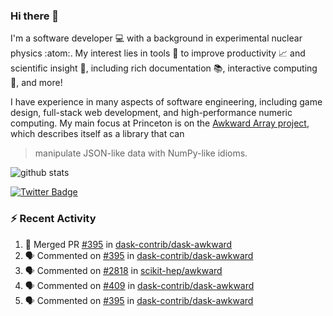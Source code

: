 ### Hi there 👋 

I'm a software developer 💻 with a background in experimental nuclear physics :atom:. My interest lies in tools :wrench: to improve productivity :chart_with_upwards_trend: and scientific insight :telescope:, including rich documentation 📚, interactive computing 🧮, and more! 

I have experience in many aspects of software engineering, including game design, full-stack web development, and high-performance numeric computing. My main focus at Princeton is on the [Awkward Array project](awkward-array.org/), which describes itself as a library that can 
> manipulate JSON-like data with NumPy-like idioms.

![github stats](https://github-readme-stats.vercel.app/api?username=agoose77&show_icons=true&hide_rank=true&hide_title=true&bg_color=30,e76445,904e95&text_color=efe3ec&icon_color=efe3ec)
<!--
**agoose77/agoose77** is a ✨ _special_ ✨ repository because its `README.md` (this file) appears on your GitHub profile.

Here are some ideas to get you started:

- 🔭 I’m currently working on ...
- 🌱 I’m currently learning ...
- 👯 I’m looking to collaborate on ...
- 🤔 I’m looking for help with ...
- 💬 Ask me about ...
- 📫 How to reach me: ...
- 😄 Pronouns: ...
- ⚡ Fun fact: ...
-->

[![Twitter Badge](https://img.shields.io/twitter/follow/agoose77?style=flat-square&logo=Twitter&logoColor=white&color=cornflowerblue)](https://twitter.com/agoose77)

### :zap: Recent Activity

<!--START_SECTION:activity-->
1. 🎉 Merged PR [#395](https://github.com/dask-contrib/dask-awkward/pull/395) in [dask-contrib/dask-awkward](https://github.com/dask-contrib/dask-awkward)
2. 🗣 Commented on [#395](https://github.com/dask-contrib/dask-awkward/pull/395#issuecomment-1821316787) in [dask-contrib/dask-awkward](https://github.com/dask-contrib/dask-awkward)
3. 🗣 Commented on [#2818](https://github.com/scikit-hep/awkward/pull/2818#issuecomment-1820883233) in [scikit-hep/awkward](https://github.com/scikit-hep/awkward)
4. 🗣 Commented on [#409](https://github.com/dask-contrib/dask-awkward/pull/409#issuecomment-1820696024) in [dask-contrib/dask-awkward](https://github.com/dask-contrib/dask-awkward)
5. 🗣 Commented on [#395](https://github.com/dask-contrib/dask-awkward/pull/395#issuecomment-1820695710) in [dask-contrib/dask-awkward](https://github.com/dask-contrib/dask-awkward)
<!--END_SECTION:activity-->
